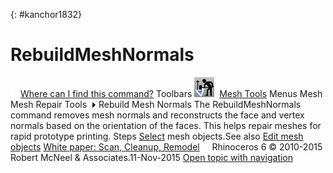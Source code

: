 ---
---

{: #kanchor1832}
# RebuildMeshNormals
 [![images/transparent.gif](images/transparent.gif)Where can I find this command?](javascript:void(0);) Toolbars
![images/rebuildmeshnormals.png](images/rebuildmeshnormals.png) [Mesh Tools](mesh-tools-toolbar.html) 
Menus
Mesh
Mesh Repair Tools![images/menuarrow.gif](images/menuarrow.gif)
Rebuild Mesh Normals
The RebuildMeshNormals command removes mesh normals and reconstructs the face and vertex normals based on the orientation of the faces.
This helps repair meshes for rapid prototype printing.
Steps
 [Select](select-objects.html) mesh objects.See also
 [Edit mesh objects](sak-meshtools.html) 
 [White paper: Scan, Cleanup, Remodel](http://download.rhino3d.com/download.asp?id=ScanCleanupRemodel) 
&#160;
&#160;
Rhinoceros 6 © 2010-2015 Robert McNeel &amp; Associates.11-Nov-2015
 [Open topic with navigation](rebuildmeshnormals.html) 

